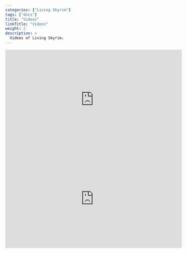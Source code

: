 ```yaml
---
categories: ["Living Skyrim"]
tags: ["docs"] 
title: "Videos"
linkTitle: "Videos"
weight: 2
description: >
  Videos of Living Skyrim.
---
```


<iframe width="560" height="315" src="https://www.youtube.com/embed/cielru_UErg" title="YouTube video player" frameborder="0" allow="accelerometer; autoplay; clipboard-write; encrypted-media; gyroscope; picture-in-picture; web-share" allowfullscreen></iframe><br>

<iframe width="560" height="315" src="https://www.youtube.com/embed/1HDQne_yKZ8" title="YouTube video player" frameborder="0" allow="accelerometer; autoplay; clipboard-write; encrypted-media; gyroscope; picture-in-picture; web-share" allowfullscreen></iframe>